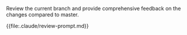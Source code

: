 Review the current branch and provide comprehensive feedback on the changes compared to master.

{{file:.claude/review-prompt.md}}

